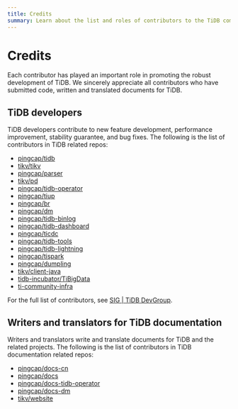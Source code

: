 ```yaml
---
title: Credits
summary: Learn about the list and roles of contributors to the TiDB community.
---
```


# Credits

Each contributor has played an important role in promoting the robust development of TiDB. We sincerely appreciate all contributors who have submitted code, written and translated documents for TiDB.

## TiDB developers

TiDB developers contribute to new feature development, performance improvement, stability guarantee, and bug fixes. The following is the list of contributors in TiDB related repos:

- [pingcap/tidb](https://github.com/pingcap/tidb/graphs/contributors)
- [tikv/tikv](https://github.com/tikv/tikv/graphs/contributors)
- [pingcap/parser](https://github.com/pingcap/parser/graphs/contributors)
- [tikv/pd](https://github.com/tikv/pd/graphs/contributors)
- [pingcap/tidb-operator](https://github.com/pingcap/tidb-operator/graphs/contributors)
- [pingcap/tiup](https://github.com/pingcap/tiup/graphs/contributors)
- [pingcap/br](https://github.com/pingcap/br/graphs/contributors)
- [pingcap/dm](https://github.com/pingcap/dm/graphs/contributors)
- [pingcap/tidb-binlog](https://github.com/pingcap/tidb-binlog/graphs/contributors)
- [pingcap/tidb-dashboard](https://github.com/pingcap/tidb-dashboard/graphs/contributors)
- [pingcap/ticdc](https://github.com/pingcap/ticdc/graphs/contributors)
- [pingcap/tidb-tools](https://github.com/pingcap/tidb-tools/graphs/contributors)
- [pingcap/tidb-lightning](https://github.com/pingcap/tidb-lightning/graphs/contributors)
- [pingcap/tispark](https://github.com/pingcap/tispark/graphs/contributors)
- [pingcap/dumpling](https://github.com/pingcap/dumpling/graphs/contributors)
- [tikv/client-java](https://github.com/tikv/client-java/graphs/contributors)
- [tidb-incubator/TiBigData](https://github.com/tidb-incubator/TiBigData/graphs/contributors)
- [ti-community-infra](https://github.com/orgs/ti-community-infra/people)

For the full list of contributors, see [SIG | TiDB DevGroup](https://contributor.tidb.io/sig).

## Writers and translators for TiDB documentation

Writers and translators write and translate documents for TiDB and the related projects. The following is the list of contributors in TiDB documentation related repos:

- [pingcap/docs-cn](https://github.com/pingcap/docs-cn/graphs/contributors)
- [pingcap/docs](https://github.com/pingcap/docs/graphs/contributors)
- [pingcap/docs-tidb-operator](https://github.com/pingcap/docs-tidb-operator/graphs/contributors)
- [pingcap/docs-dm](https://github.com/pingcap/docs-dm/graphs/contributors)
- [tikv/website](https://github.com/tikv/website/graphs/contributors)